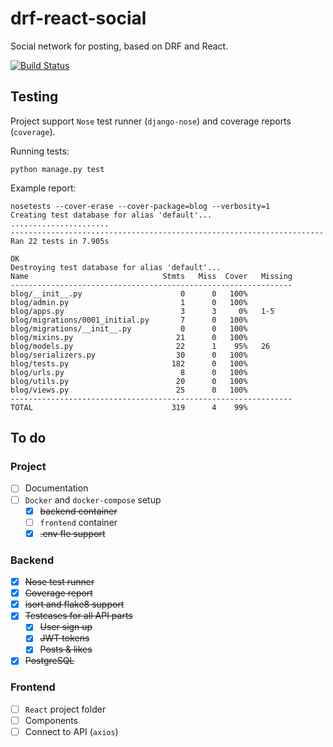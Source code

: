 # drf-react-social

Social network for posting, based on DRF and React.

[![Build Status](https://travis-ci.org/Hephest/drf-react-social.svg?branch=master)](https://travis-ci.org/Hephest/drf-react-social)

## Testing

Project support `Nose` test runner (`django-nose`) and coverage reports (`coverage`).

Running tests:

    python manage.py test
    
Example report:

    nosetests --cover-erase --cover-package=blog --verbosity=1
    Creating test database for alias 'default'...
    ......................
    ----------------------------------------------------------------------
    Ran 22 tests in 7.905s
    
    OK
    Destroying test database for alias 'default'...
    Name                              Stmts   Miss  Cover   Missing
    ---------------------------------------------------------------
    blog/__init__.py                      0      0   100%
    blog/admin.py                         1      0   100%
    blog/apps.py                          3      3     0%   1-5
    blog/migrations/0001_initial.py       7      0   100%
    blog/migrations/__init__.py           0      0   100%
    blog/mixins.py                       21      0   100%
    blog/models.py                       22      1    95%   26
    blog/serializers.py                  30      0   100%
    blog/tests.py                       182      0   100%
    blog/urls.py                          8      0   100%
    blog/utils.py                        20      0   100%
    blog/views.py                        25      0   100%
    ---------------------------------------------------------------
    TOTAL                               319      4    99%

## To do

### Project
- [ ] Documentation
- [ ] `Docker` and `docker-compose` setup
    - [x] ~~backend container~~
    - [ ] `frontend` container
    - [x] ~~.env fle support~~

### Backend
- [x] ~~Nose test runner~~
- [x] ~~Coverage report~~
- [x] ~~isort and flake8 support~~
- [x] ~~Testcases for all API parts~~
    - [x] ~~User sign up~~
    - [x] ~~JWT tokens~~
    - [x] ~~Posts & likes~~
- [x] ~~PostgreSQL~~

### Frontend
- [ ] `React` project folder
- [ ] Components
- [ ] Connect to API (`axios`)